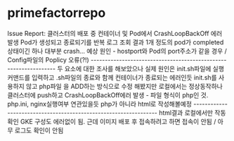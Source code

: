 # primefactorrepo



Issue Report:
  클러스터의 배포 중 컨테이너 및 Pod에서 CrashLoopBackOff 에러 발생
      Pod가 생성되고 종료되기를 반복
      로그 조회 결과 1개 정도의 pod가 completed 상태이긴 하나 대부분 crash...
      예상 원인 - hostport와 Pod의 port주소가 같을 경우 / Config파일의 Poplicy 오류(?!)
      -----------------------------------------------------------------
      두 요소에 대한 조사를 해보았으나 실제 원인은 init.sh파일에 실행 커맨드를 입력하고 .sh파일의 종료와 함께 컨테이너가 종료되는 에러인듯
      init.sh를 사용하지 않고 php파일 을 ADD하는 방식으로 수정
      해봤지만 로컬에서는 정상동작하나 클러스터에 push하고 CrashLoopBackOff에러 발생 - 파일 형식이 php인 것. php.ini, nginx실행여부 연관있을듯
      php가 아니라 html로 작성해볼예정
      -----------------------------------------------------------------
      html결과 로컬에서만 작동 확인 GKE 구성도 에러없이 됨. 근데 이미지 배포 후 접속하려고 하면 접속이 안됨 / 아무 로그도 확인이 안됨
